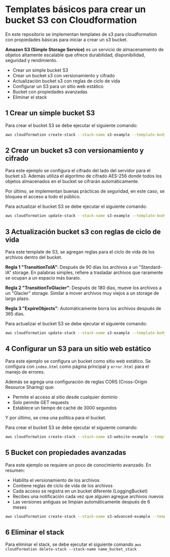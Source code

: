 # Templates básicos para crear un bucket S3 con Cloudformation

En este repositorio se implementan templates de s3 para cloudformation con propiedades básicas para iniciar a crear un s3 bucket.

**Amazon S3 (Simple Storage Service)** es un servicio de almacenamiento de objetos altamente escalable que ofrece durabilidad, disponibilidad, seguridad y rendimiento.

- Crear un simple bucket S3
- Crear un bucket s3 con versionamiento y cifrado
- Actualización bucket s3 con reglas de ciclo de vida
- Configurar un S3 para un sitio web estático
- Bucket con propiedades avanzadas
- Eliminar el stack

## 1 Crear un simple bucket S3

Para crear el bucket S3 se debe ejecutar el siguiente comando:

```bash
aws cloudformation create-stack --stack-name s3-example --template-body file://S3/01_s3_base.yml
```

## 2 Crear un bucket s3 con versionamiento y cifrado

Para este ejemplo se configura el cifrado del lado del servidor para el bucket s3. Además utiliza el algoritmo de cifrado AES-256 donde todos los objetos almacenados en el bucket se cifrarán automáticamente.

Por último, se implementan buenas prácticas de seguridad, en este caso, se bloquea el acceso a todo el público.

Para actualizar el bucket S3 se debe ejecutar el siguiente comando:

```bash
aws cloudformation update-stack --stack-name s3-example --template-body file://S3/02_s3_base.yml
```

## 3 Actualización bucket s3 con reglas de ciclo de vida

Para este template de S3, se agregan reglas para el ciclo de vida de los archivos dentro del bucket.

**Regla 1 "TransitionToIA"**: Después de 90 días los archivos a un "Standard-IA" storage. En palabras simples, refiere a trasladar archivos que raramente se ocupan a un espacio más barato.

**Regla 2 "TransitionToGlacier"**: Después de 180 días, mueve los archivos a un "Glacier" storage. Similar a mover archivos muy viejos a un storage de largo plazo.

**Regla 3 "ExpireObjects"**: Automáticamente borra los archivos después de 365 días.

Para actualizar el bucket S3 se debe ejecutar el siguiente comando:

```bash
aws cloudformation update-stack --stack-name s3-example --template-body file://S3/03_s3_base.yml
```

## 4 Configurar un S3 para un sitio web estático

Para este ejemplo se configura un bucket como sitio web estático. Se configura con `index.html` como página principal y `error.html` para el manejo de errores.

Además se agrega una configuración de reglas CORS (Cross-Origin Resource Sharing) que:

- Permite el acceso al sitio desde cualquier dominio
- Solo permite GET requests
- Establece un tiempo de caché de 3000 segundos

Y por último, se crea una política para el bucket.

Para crear el bucket S3 se debe ejecutar el siguiente comando:

```bash
aws cloudformation create-stack --stack-name s3-website-example --template-body file://S3/04_s3_base.yml
```

## 5 Bucket con propiedades avanzadas

Para este ejemplo se requiere un poco de conocimiento avanzado. En resumen:

- Habilita el versionamiento de los archivos
- Contiene reglas de ciclo de vida de los archivos
- Cada acceso se registra en un bucket diferente (LoggingBucket)
- Recibes una notificación cada vez que alguien agregue archivos nuevos
- Las versiones antiguas se limpian automáticamente después de 6 meses

```bash
aws cloudformation create-stack --stack-name s3-advanced-example --template-body file://S3/05_s3_base.yml
```

## 6 Eliminar el stack

Para eliminar el stack, se debe ejecutar el siguiente comando `aws cloudformation delete-stack --stack-name name_bucket_stack`